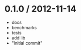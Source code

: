 
0.1.0 / 2012-11-14 
==================

  * docs
  * benchmarks
  * tests
  * add lib
  * "Initial commit"
